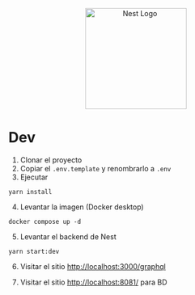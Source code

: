 <p align="center">
  <a href="http://nestjs.com/" target="blank"><img src="https://nestjs.com/img/logo-small.svg" width="200" alt="Nest Logo" /></a>
</p>

# Dev

1. Clonar el proyecto
2. Copiar el `.env.template` y renombrarlo a `.env`
3. Ejecutar

```
yarn install
```

4. Levantar la imagen (Docker desktop)

```
docker compose up -d
```

5. Levantar el backend de Nest

```
yarn start:dev
```

6. Visitar el sitio [http://localhost:3000/graphql](http:localhost:3000/graphql)

7. Visitar el sitio [http://localhost:8081/](http://localhost:8081/) para BD
